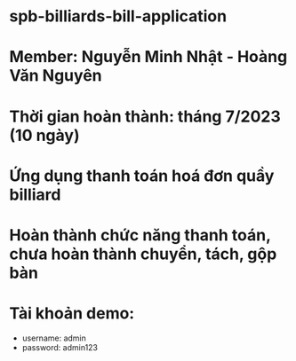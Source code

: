 # spb-billiards-bill-application
# Member: Nguyễn Minh Nhật - Hoàng Văn Nguyên
# Thời gian hoàn thành: tháng 7/2023 (10 ngày)
# Ứng dụng thanh toán hoá đơn quầy billiard
# Hoàn thành chức năng thanh toán, chưa hoàn thành chuyển, tách, gộp bàn
# Tài khoản demo:
- username: admin
- password: admin123
